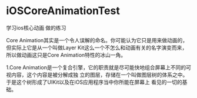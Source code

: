 # iOSCoreAnimationTest
学习ios核心动画 做的练习

Core Animation其实是一个令人误解的命名。你可能认为它只是用来做动画的，但实际上它是从一个叫做Layer Kit这么一个不怎么和动画有关的名字演变而来，所以做动画这只是Core Animation特性的冰山一角。

1.Core Animation是一个复合引擎，它的职责就是尽可能快地组合屏幕上不同的可视内容，这个内容是被分解成独 立的图层，存储在一个叫做图层树的体系之中。于是这个树形成了UIKit以及在iOS应用程序当中你所能在屏幕上 看见的一切的基础。
